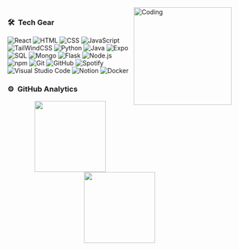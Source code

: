 <img alt="Coding" width = 220px  src="https://camo.githubusercontent.com/cb336f58175b3d3574a6e2b4814abf34f2e8d23c726598e00e296a27aada0fdc/68747470733a2f2f67696664622e636f6d2f696d616765732f686967682f616e696d617465642d6d616e2d636f6d70757465722d636f64696e672d6e6165366d65633337386c73673169332e676966" align="right" />

### 🛠 &nbsp;Tech Gear
![React](https://img.shields.io/badge/-React-05122A?style=flat&logo=React)
![HTML](https://img.shields.io/badge/-HTML-05122A?style=flat&logo=HTML5)
![CSS](https://img.shields.io/badge/-CSS-05122A?style=flat&logo=CSS3&logoColor=1572B6)
![JavaScript](https://img.shields.io/badge/-JavaScript-05122A?style=flat&logo=javascript)
![TailWindCSS](https://img.shields.io/badge/-TailWindCSS-05122A?style=flat&logo=TailWindCSS)
![Python](https://img.shields.io/badge/-Python-05122A?style=flat&logo=python)
![Java](https://img.shields.io/badge/Java-05122A?style=flat&logo=Java&logoColor=white)
![Expo](https://img.shields.io/badge/-Expo%20Go-05122A?style=flat&logo=Expo)
![SQL](https://img.shields.io/badge/-SQL-05122A?style=flat&logo=postgresql&logoColor=white)
![Mongo](https://img.shields.io/badge/-Mongo-05122A?style=flat&logo=mongodb)
![Flask](https://img.shields.io/badge/-Flask-05122A?style=flat&logo=flask)
![Node.js](https://img.shields.io/badge/-Node.js-05122A?style=flat&logo=nodedotjs)
![npm](https://img.shields.io/badge/-npm-05122A?style=flat&logo=npm)
![Git](https://img.shields.io/badge/-Git-05122A?style=flat&logo=git)
![GitHub](https://img.shields.io/badge/-GitHub-05122A?style=flat&logo=github)
![Spotify](https://img.shields.io/badge/Spotify-05122A?&style=flat&logo=spotify&logoColor=green)
![Visual Studio Code](https://img.shields.io/badge/-Visual%20Studio%20Code-05122A?style=flat&logo=visual-studio-code&logoColor=007ACC)
![Notion](https://img.shields.io/badge/-Notion-05122A?style=flat&logo=notion)
![Docker](https://img.shields.io/badge/-Docker-05122A?style=flat&logo=docker)


### ⚙️ &nbsp;GitHub Analytics

<p align="center">
<a href="https://github.com/zuki08">
  <img height="160em" src="https://github-readme-stats-eight-theta.vercel.app/api?username=zuki08&show_icons=true&theme=nightowl&include_all_commits=true&count_private=false"/>
  <img height="160em" src="https://github-readme-stats-eight-theta.vercel.app/api/top-langs/?username=zuki08&layout=compact&langs_count=8&theme=algolia"/>
</a>
</p>
